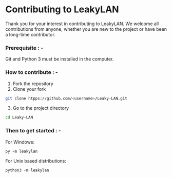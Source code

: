 # Contributing to LeakyLAN

Thank you for your interest in contributing to LeakyLAN. We welcome all contributions from anyone, whether you are new to the project or have been a long-time contributor.

### Prerequisite : -

Git and Python 3 must be installed in the computer.

### How to contribute : -
1. Fork the repository
2. Clone your fork
```bash
git clone htpps://github.com/<username>/Leaky-LAN.git
```
3. Go to the project directory
```bash
cd Leaky-LAN
```

### Then to get started : -

For Windows:

```
py -m leakylan
```

For Unix based distributions:

```
python3 -m leakylan
```
